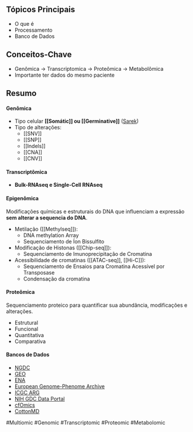 ## Tópicos Principais
- O que é
- Processamento
- Banco de Dados

## Conceitos-Chave
- Genômica -> Transcriptomica -> Proteômica -> Metabolômica
- Importante ter dados do mesmo paciente

## Resumo
#### Genômica
 - Tipo celular **[[Somátic]] ou [[Germinative]]** ([Sarek](https://nf-co.re/sarek/3.2.3/))
 - Tipo de alterações:
	 - [[SNV]]
	 - [[SNP]]
	 - [[Indels]]
	 - [[CNA]]
	 - [[CNV]]
#### Transcriptômica
- **Bulk-RNAseq e Single-Cell RNAseq**
#### Epigenômica
Modificações químicas e estruturais do DNA que influenciam a expressão **sem alterar a sequencia do DNA**.
- Metilação ([[Methylseq]]):
	- DNA methylation Array
	- Sequenciamento de Íon Bissulfito
- Modificação de Histonas ([[Chip-seq]]):
	- Sequenciamento de Imunoprecipitação de Cromatina
- Acessibilidade de cromatinas ([[ATAC-seq]], [[Hi-C]]):
	- Sequenciamento de Ensaios para Cromatina Acessível por Transposase
	- Condensação da cromatina
#### Proteômica
Sequenciamento proteico para quantificar sua abundância, modificações e alterações.
- Estrutural
- Funcional
- Quantitativa
- Comparativa
#### Bancos de Dados
- [NGDC](https://ngdc.cncb.ac.cn/)
- [GEO](https://www.ncbi.nlm.nih.gov/geo/)
- [ENA](https://www.ebi.ac.uk/ena/browser/home)
- [European Genome-Phenome Archive](https://ega-archive.org/)
- [ICGC ARG](https://www.icgc-argo.org/)
- [NIH GDC Data Portal](https://portal.gdc.cancer.gov/)
- [cfOmics]()
- [CottonMD]()




#Multiomic #Genomic #Transcriptomic #Proteomic #Metabolomic